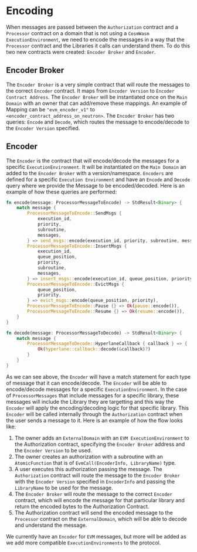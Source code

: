 # Encoding

When messages are passed between the `Authorization` contract and a `Processor` contract on a domain that is not using a `CosmWasm ExecutionEnvironment`, we need to encode the messages in a way that the `Processor` contract and the Libraries it calls can understand them. To do this two new contracts were created: `Encoder Broker` and `Encoder`.

## Encoder Broker

The `Encoder Broker` is a very simple contract that will route the messages to the correct `Encoder` contract. It maps from `Encoder Version` to `Encoder Contract Address`. The `Encoder Broker` will be instantiated once on the `Main Domain` with an owner that can add/remove these mappings. An example of Mapping can be `"evm_encoder_v1"` to `<encoder_contract_address_on_neutron>`. The `Encoder Broker` has two queries: `Encode` and `Decode`, which routes the message to encode/decode to the `Encoder Version` specified.

## Encoder

The `Encoder` is the contract that will encode/decode the messages for a specific `ExecutionEnvironment`. It will be instantiated on the `Main Domain` an added to the `Encoder Broker` with a version/namespace. `Encoders` are defined for a specific `Execution Environment` and have an `Encode` and `Decode` query where we provide the Message to be encoded/decoded. Here is an example of how these queries are performed:

```rust
fn encode(message: ProcessorMessageToEncode) -> StdResult<Binary> {
    match message {
        ProcessorMessageToEncode::SendMsgs {
            execution_id,
            priority,
            subroutine,
            messages,
        } => send_msgs::encode(execution_id, priority, subroutine, messages),
        ProcessorMessageToEncode::InsertMsgs {
            execution_id,
            queue_position,
            priority,
            subroutine,
            messages,
        } => insert_msgs::encode(execution_id, queue_position, priority, subroutine, messages),
        ProcessorMessageToEncode::EvictMsgs {
            queue_position,
            priority,
        } => evict_msgs::encode(queue_position, priority),
        ProcessorMessageToEncode::Pause {} => Ok(pause::encode()),
        ProcessorMessageToEncode::Resume {} => Ok(resume::encode()),
    }
}

fn decode(message: ProcessorMessageToDecode) -> StdResult<Binary> {
    match message {
        ProcessorMessageToDecode::HyperlaneCallback { callback } => {
            Ok(hyperlane::callback::decode(&callback)?)
        }
    }
}
```

As we can see above, the `Encoder` will have a match statement for each type of message that it can encode/decode. The `Encoder` will be able to encode/decode messages for a specific `ExecutionEnvironment`. In the case of `ProcessorMessages` that include messages for a specific library, these messages will include the Library they are targetting and this way the `Encoder` will apply the encoding/decoding logic for that specific library.
This `Encoder` will be called internally through the `Authorization` contract when the user sends a message to it. Here is an example of how the flow looks like:

1. The owner adds an `ExternalDomain` with an `EVM ExecutionEnvironment` to the Authorization contract, specifying the `Encoder Broker` address and the `Encoder Version` to be used.
2. The owner creates an authorization with a subroutine with an `AtomicFunction` that is of `EvmCall(EncoderInfo, LibraryName)` type.
3. A user executes this authorization passing the message. The `Authorization` contract will route the message to the `Encoder Broker` with the `Encoder Version` specified in `EncoderInfo` and passing the `LibraryName` to be used for the message.
4. The `Encoder Broker` will route the message to the correct `Encoder` contract, which will encode the message for that particular library and return the encoded bytes to the Authorization Contract.
5. The Authorization contract will send the encoded message to the `Processor` contract on the `ExternalDomain`, which will be able to decode and understand the message.

We currently have an `Encoder` for `EVM` messages, but more will be added as we add more compatible `ExecutionEnvironments` to the protocol.
